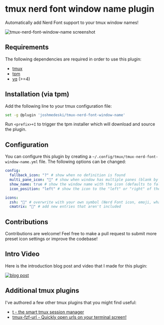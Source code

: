 # tmux nerd font window name plugin

Automatically add Nerd Font support to your tmux window names!

![tmux-nerd-font-window-name screenshot](./tmux-nerd-font-window-name-screenshot.png)

## Requirements

The following dependencies are required in order to use this plugin:

- [tmux](https://github.com/tmux/tmux)
- [tpm](https://github.com/tmux-plugins/tpm)
- [yq](https://github.com/mikefarah/yq) (>=4)

## Installation (via tpm)

Add the following line to your tmux configuration file:

```sh
set -g @plugin 'joshmedeski/tmux-nerd-font-window-name'
```

Run `<prefix>+I` to trigger the tpm installer which will download
and source the plugin.

## Configuration

You can configure this plugin by creating a `~/.config/tmux/tmux-nerd-font-window-name.yml`
file. The following options can be changed:

```yml
config:
  fallback_icon: "?" # show when no definition is found
  multi_pane_icon: "" # show when window has multiple panes (blank by default)
  show_name: true # show the window name with the icon (defaults to false)
  icon_position: "left" # show the icon to the "left" or "right" of the window name (defaults to left)

icons:
  zsh: "" # overwrite with your own symbol (Nerd Font icon, emoji, whatever!)
  cmatrix: "🤯" # add new entries that aren't included
```

## Contributions

Contributions are welcome! Feel free to make a pull request to submit more
preset icon settings or improve the codebase!

## Intro Video

Here is the introduction blog post and video that I made for this plugin:

[![blog post](./tmux-nerd-font-window-name-thumb.jpeg)](https://www.joshmedeski.com/posts/tmux-nerd-font-window-name-plugin/)

## Additional tmux plugins

I've authored a few other tmux plugins that you might find useful:

- [t - the smart tmux session manager](https://github.com/joshmedeski/t-smart-tmux-session-manager)
- [tmux-fzf-url - Quickly open urls on your terminal screen!](https://github.com/joshmedeski/tmux-fzf-url)
